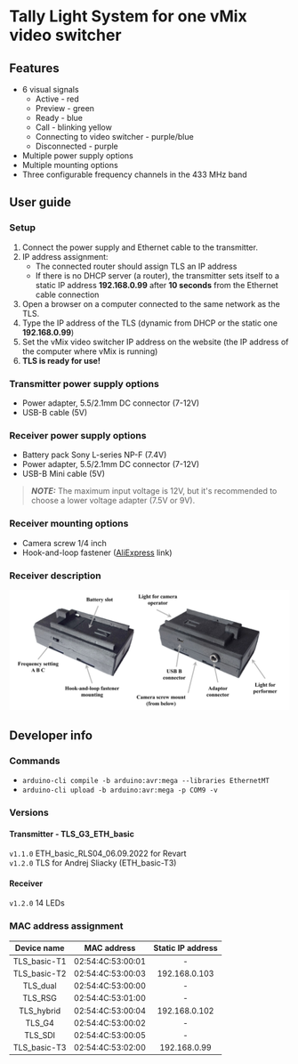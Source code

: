 # Tally Light System for one vMix video switcher
## Features
* 6 visual signals
    * Active - red
    * Preview - green
    * Ready - blue
    * Call - blinking yellow
    * Connecting to video switcher - purple/blue
    * Disconnected - purple
* Multiple power supply options
* Multiple mounting options
* Three configurable frequency channels in the 433 MHz band

## User guide
### Setup
1. Connect the power supply and Ethernet cable to the transmitter.
2. IP address assignment:
    * The connected router should assign TLS an IP address
    * If there is no DHCP server (a router), the transmitter sets itself to a static IP address **192.168.0.99** after **10 seconds** from the Ethernet cable connection
3. Open a browser on a computer connected to the same network as the TLS.
4. Type the IP address of the TLS (dynamic from DHCP or the static one **192.168.0.99**)
5. Set the vMix video switcher IP address on the website (the IP address of the computer where vMix is running)
6. **TLS is ready for use!**

### Transmitter power supply options
* Power adapter, 5.5/2.1mm DC connector (7-12V)
* USB-B cable (5V)

### Receiver power supply options
* Battery pack Sony L-series NP-F (7.4V)
* Power adapter, 5.5/2.1mm DC connector (7-12V)
* USB-B Mini cable (5V)

> **_NOTE:_** The maximum input voltage is 12V, but it's recommended to choose a lower voltage adapter (7.5V or 9V).

### Receiver mounting options
* Camera screw 1/4 inch
* Hook-and-loop fastener ([AliExpress](https://www.aliexpress.com/item/4000402019602.html?spm=a2g0o.cart.0.0.125638damhasXE&mp=1) link)

### Receiver description
![](Receiver_LQ.jpg)

## Developer info
### Commands
* ```arduino-cli compile -b arduino:avr:mega --libraries EthernetMT```
* ```arduino-cli upload -b arduino:avr:mega -p COM9 -v```

### Versions
#### Transmitter - TLS_G3_ETH_basic 
```v1.1.0``` ETH_basic_RLS04_06.09.2022 for Revart   
```v1.2.0``` TLS for Andrej Sliacky (ETH_basic-T3)
#### Receiver
```v1.2.0``` 14 LEDs

### MAC address assignment
|  Device name |    MAC address    | Static IP address |
|:------------:|:-----------------:|:-----------------:|
| TLS_basic-T1 | 02:54:4C:53:00:01 |         -         |
| TLS_basic-T2 | 02:54:4C:53:00:03 |   192.168.0.103   |
|   TLS_dual   | 02:54:4C:53:00:00 |         -         |
|    TLS_RSG   | 02:54:4C:53:01:00 |         -         |
|  TLS_hybrid  | 02:54:4C:53:00:04 |   192.168.0.102   |
|    TLS_G4    | 02:54:4C:53:00:02 |         -         |
|    TLS_SDI   | 02:54:4C:53:00:05 |         -         |
| TLS_basic-T3 | 02:54:4C:53:02:00 |   192.168.0.99    |